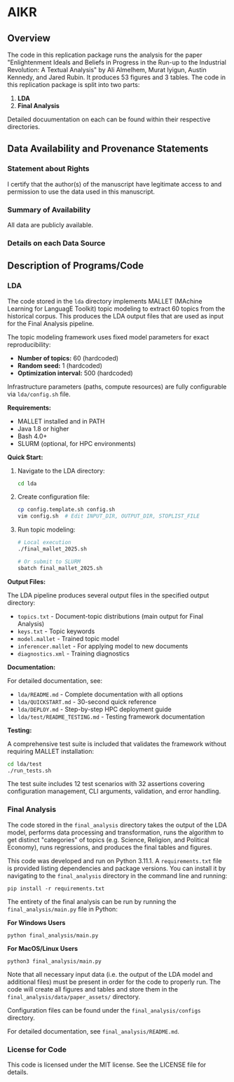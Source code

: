 # AIKR
## Overview
The code in this replication package runs the analysis for the paper "Enlightenment Ideals and Beliefs in Progress in the Run-up to the Industrial Revolution: A Textual Analysis" by Ali Almelhem, Murat Iyigun, Austin Kennedy, and Jared Rubin. It produces 53 figures and 3 tables. The code in this replication package is split into two parts:

1. **LDA**
2. **Final Analysis**

Detailed docuumentation on each can be found within their respective directories.

## Data Availability and Provenance Statements

### Statement about Rights

I certify that the author(s) of the manuscript have legitimate access to and permission to use the data used in this manuscript.

### Summary of Availability

All data are publicly available.

### Details on each Data Source


## Description of Programs/Code

### LDA

The code stored in the `lda` directory implements MALLET (MAchine Learning for LanguagE Toolkit) topic modeling to extract 60 topics from the historical corpus. This produces the LDA output files that are used as input for the Final Analysis pipeline.

The topic modeling framework uses fixed model parameters for exact reproducibility:
- **Number of topics:** 60 (hardcoded)
- **Random seed:** 1 (hardcoded)
- **Optimization interval:** 500 (hardcoded)

Infrastructure parameters (paths, compute resources) are fully configurable via `lda/config.sh` file.

**Requirements:**
- MALLET installed and in PATH
- Java 1.8 or higher
- Bash 4.0+
- SLURM (optional, for HPC environments)

**Quick Start:**

1. Navigate to the LDA directory:
   ```bash
   cd lda
   ```

2. Create configuration file:
   ```bash
   cp config.template.sh config.sh
   vim config.sh  # Edit INPUT_DIR, OUTPUT_DIR, STOPLIST_FILE
   ```

3. Run topic modeling:
   ```bash
   # Local execution
   ./final_mallet_2025.sh

   # Or submit to SLURM
   sbatch final_mallet_2025.sh
   ```

**Output Files:**

The LDA pipeline produces several output files in the specified output directory:
- `topics.txt` - Document-topic distributions (main output for Final Analysis)
- `keys.txt` - Topic keywords
- `model.mallet` - Trained topic model
- `inferencer.mallet` - For applying model to new documents
- `diagnostics.xml` - Training diagnostics

**Documentation:**

For detailed documentation, see:
- `lda/README.md` - Complete documentation with all options
- `lda/QUICKSTART.md` - 30-second quick reference
- `lda/DEPLOY.md` - Step-by-step HPC deployment guide
- `lda/test/README_TESTING.md` - Testing framework documentation

**Testing:**

A comprehensive test suite is included that validates the framework without requiring MALLET installation:
```bash
cd lda/test
./run_tests.sh
```

The test suite includes 12 test scenarios with 32 assertions covering configuration management, CLI arguments, validation, and error handling.

### Final Analysis

The code stored in the `final_analysis` directory takes the output of the LDA model, performs data processing and transformation, runs the algorithm to get distinct "categories" of topics (e.g. Science, Religion, and Political Economy), runs regressions, and produces the final tables and figures.

This code was developed and run on Python 3.11.1. A `requirements.txt` file is provided listing dependencies and package versions. You can install it by navigating to the `final_analysis` directory in the command line and running:

```
pip install -r requirements.txt
```

The entirety of the final analysis can be run by running the `final_analysis/main.py` file in Python:

**For Windows Users**
```
python final_analysis/main.py
```

**For MacOS/Linux Users**
```
python3 final_analysis/main.py
```

Note that all necessary input data (i.e. the output of the LDA model and additional files) must be present in order for the code to properly run. The code will create all figures and tables and store them in the `final_analysis/data/paper_assets/` directory.

Configuration files can be found under the `final_analysis/configs` directory.

For detailed documentation, see `final_analysis/README.md`.

### License for Code

This code is licensed under the MIT license. See the LICENSE file for details.
